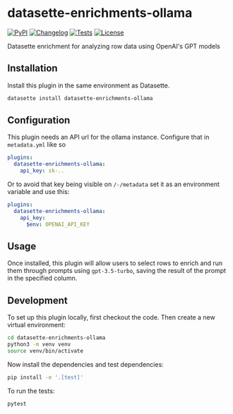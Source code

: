 # datasette-enrichments-ollama

[![PyPI](https://img.shields.io/pypi/v/datasette-enrichments-ollama.svg)](https://pypi.org/project/datasette-enrichments-ollama/)
[![Changelog](https://img.shields.io/github/v/release/datasette/datasette-enrichments-ollama?include_prereleases&label=changelog)](https://github.com/datasette/datasette-enrichments-ollama/releases)
[![Tests](https://github.com/datasette/datasette-enrichments-ollama/workflows/Test/badge.svg)](https://github.com/datasette/datasette-enrichments-ollama/actions?query=workflow%3ATest)
[![License](https://img.shields.io/badge/license-Apache%202.0-blue.svg)](https://github.com/datasette/datasette-enrichments-ollama/blob/main/LICENSE)

Datasette enrichment for analyzing row data using OpenAI's GPT models

## Installation

Install this plugin in the same environment as Datasette.
```bash
datasette install datasette-enrichments-ollama
```
## Configuration

This plugin needs an API url for the ollama instance. Configure that in `metadata.yml` like so
```yaml
plugins:
  datasette-enrichments-ollama:
    api_key: sk-..
```
Or to avoid that key being visible on `/-/metadata` set it as an environment variable and use this:
```yaml
plugins:
  datasette-enrichments-ollama:
    api_key:
      $env: OPENAI_API_KEY
```

## Usage

Once installed, this plugin will allow users to select rows to enrich and run them through prompts using `gpt-3.5-turbo`, saving the result of the prompt in the specified column.

## Development

To set up this plugin locally, first checkout the code. Then create a new virtual environment:
```bash
cd datasette-enrichments-ollama
python3 -m venv venv
source venv/bin/activate
```
Now install the dependencies and test dependencies:
```bash
pip install -e '.[test]'
```
To run the tests:
```bash
pytest
```
